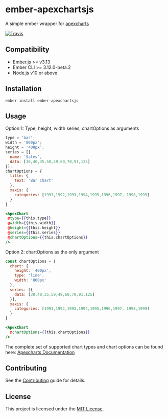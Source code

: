 ember-apexchartsjs
==============================================================================

A simple ember wrapper for [apexcharts](https://apexcharts.com)

[![Travis][build-badge]][build]


Compatibility
------------------------------------------------------------------------------

* Ember.js >= v3.13
* Ember CLI >= 3.12.0-beta.2
* Node.js v10 or above


Installation
------------------------------------------------------------------------------

```
ember install ember-apexchartsjs
```

Usage
------------------------------------------------------------------------------

Option 1: Type, height, width series, chartOptions as arguments

```js
type = 'bar';
width = '800px';
height = '400px';
series = [{
  name: 'Sales',
  data: [30,40,35,50,49,60,70,91,125]
}];
chartOptions = {
  title: {
    text: 'Bar Chart'
  },
  xaxis: {
    categories: [1991,1992,1993,1994,1995,1996,1997, 1998,1999]
  }
}
```

```hbs
<ApexChart
 @type={{this.type}}
 @width={{this.width}}
 @height={{this.height}}
 @series={{this.series}}
 @chartOptions={{this.chartOptions}}
/>
```

Option 2: chartOptions as the only argument

```js
const chartOptions = {
  chart: {
    height: '400px',
    type: 'line',
    width: '800px'
  },
  series: [{
    data: [30,40,35,50,49,60,70,91,125]
  }],
  xaxis: {
    categories: [1991,1992,1993,1994,1995,1996,1997, 1998,1999]
  }
}
```

```hbs
<ApexChart
  @chartOptions={{this.chartOptions}}
/>
```

The complete set of supported chart types and chart options can be found here: [Apexcharts Documentation](https://apexcharts.com/docs)

Contributing
------------------------------------------------------------------------------

See the [Contributing](CONTRIBUTING.md) guide for details.


License
------------------------------------------------------------------------------

This project is licensed under the [MIT License](LICENSE.md).

[build-badge]: https://travis-ci.org/balajimanoharan/ember-apexchartsjs.svg?branch=master
[build]: https://travis-ci.org/balajimanoharan/ember-apexchartsjs
